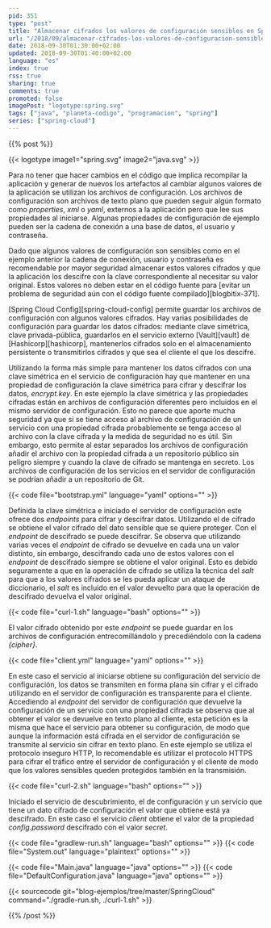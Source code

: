 ```yaml
---
pid: 351
type: "post"
title: "Almacenar cifrados los valores de configuración sensibles en Spring Cloud Config"
url: "/2018/09/almacenar-cifrados-los-valores-de-configuracion-sensibles-en-spring-cloud-config/"
date: 2018-09-30T01:30:00+02:00
updated: 2018-09-30T01:40:00+02:00
language: "es"
index: true
rss: true
sharing: true
comments: true
promoted: false
imagePost: "logotype:spring.svg"
tags: ["java", "planeta-codigo", "programacion", "spring"]
series: ["spring-cloud"]
---
```


{{% post %}}

{{< logotype image1="spring.svg"  image2="java.svg" >}}

Para no tener que hacer cambios en el código que implica recompilar la aplicación y generar de nuevos los artefactos al cambiar algunos valores de la aplicación se utilizan los archivos de configuración. Los archivos de configuración son archivos de texto plano que pueden seguir algún formato como _properties_, _xml_ o _yaml_, externos a la aplicación pero que lee sus propiedades al iniciarse. Algunas propiedades de configuración de ejemplo pueden ser la cadena de conexión a una base de datos, el usuario y contraseña.

Dado que algunos valores de configuración son sensibles como en el ejemplo anterior la cadena de conexión, usuario y contraseña es recomendable por mayor seguridad almacenar estos valores cifrados y que la aplicación los descifre con la clave correspondiente al necesitar su valor original. Estos valores no deben estar en el código fuente para [evitar un problema de seguridad aún con el código fuente compilado][blogbitix-371].

[Spring Cloud Config][spring-cloud-config] permite guardar los archivos de configuración con algunos valores cifrados. Hay varias posibilidades de configuración para guardar los datos cifrados: mediante clave simétrica, clave privada-pública, guardarlos en el servicio externo [Vault][vault] de [Hashicorp][hashicorp], mantenerlos cifrados solo en el almacenamiento persistente o transmitirlos cifrados y que sea el cliente el que los descifre.

Utilizando la forma más simple para mantener los datos cifrados con una clave simétrica en el servicio de configuración hay que mantener en una propiedad de configuración la clave simétrica para cifrar y descifrar los datos, _encrypt.key_. En este ejemplo la clave simétrica y las propiedades cifradas están en archivos de configuración diferentes pero incluidos en el mismo servidor de configuración. Esto no parece que aporte mucha seguridad ya que si se tiene acceso al archivo de configuración de un servicio con una propiedad cifrada probablemente se tenga acceso al archivo con la clave cifrada y la medida de seguridad no es útil. Sin embargo, esto permite al estar separados los archivos de configuración añadir el archivo con la propiedad cifrada a un repositorio público sin peligro siempre y cuando la clave de cifrado se mantenga en secreto. Los archivos de configuración de los servicios en el servidor de configuración se podrían añadir a un repositorio de Git.

{{< code file="bootstrap.yml" language="yaml" options="" >}}

Definida la clave simétrica e iniciado el servidor de configuración este ofrece dos _endpoints_ para cifrar y descifrar datos. Utilizando el de cifrado se obtiene el valor cifrado del dato sensible que se quiere proteger. Con el _endpoint_ de descifrado se puede descifrar. Se observa que utilizando varias veces el _endpoint_ de cifrado se devuelve en cada una un valor distinto, sin embargo, descifrando cada uno de estos valores con el _endpoint_ de descifrado siempre se obtiene el valor original. Esto es debido seguramente a que en la operación de cifrado se utiliza la técnica del _salt_ para que a los valores cifrados se les pueda aplicar un ataque de diccionario, el _salt_ es incluido en el valor devuelto para que la operación de descifrado devuelva el valor original.

{{< code file="curl-1.sh" language="bash" options="" >}}

El valor cifrado obtenido por este _endpoint_ se puede guardar en los archivos de configuración entrecomillándolo y precediéndolo con la cadena _{cipher}_.

{{< code file="client.yml" language="yaml" options="" >}}

En este caso el servicio al iniciarse obtiene su configuración del servicio de configuración, los datos se transmiten en forma plana sin cifrar y el cifrado utilizando en el servidor de configuración es transparente para el cliente. Accediendo al _endpoint_ del servidor de configuración que devuelve la configuración de un servicio con una propiedad cifrada se observa que al obtener el valor se devuelve en texto plano al cliente, esta petición es la misma que hace el servicio para obtener su configuración, de modo que aunque la información está cifrada en el servidor de configuración se transmite al servicio sin cifrar en texto plano. En este ejemplo se utiliza el protocolo inseguro HTTP, lo recomendable es utilizar el protocolo HTTPS para cifrar el tráfico entre el servidor de configuración y el cliente de modo que los valores sensibles queden protegidos también en la transmisión. 

{{< code file="curl-2.sh" language="bash" options="" >}}

Iniciado el servicio de descubrimiento, el de configuración y un servicio que tiene un dato cifrado de configuración el valor que obtiene está ya descifrado. En este caso el servicio _client_ obtiene el valor de la propiedad _config.password_ descifrado con el valor _secret_.

{{< code file="gradlew-run.sh" language="bash" options="" >}}
{{< code file="System.out" language="plaintext" options="" >}}

{{< code file="Main.java" language="java" options="" >}}
{{< code file="DefaultConfiguration.java" language="java" options="" >}}

{{< sourcecode git="blog-ejemplos/tree/master/SpringCloud" command="./gradle-run.sh, ./curl-1.sh" >}}

{{% /post %}}
